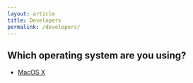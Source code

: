 ```yaml
---
layout: article
title: Developers
permalink: /developers/
---
```


## Which operating system are you using?

- [MacOS X](/developers/getting-started-macos/)